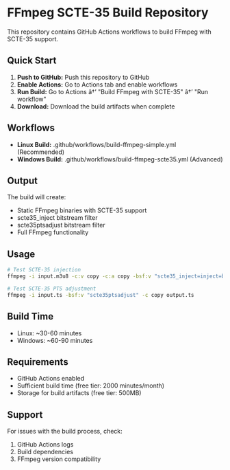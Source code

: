 ﻿# FFmpeg SCTE-35 Build Repository

This repository contains GitHub Actions workflows to build FFmpeg with SCTE-35 support.

## Quick Start

1. **Push to GitHub:** Push this repository to GitHub
2. **Enable Actions:** Go to Actions tab and enable workflows
3. **Run Build:** Go to Actions â†’ "Build FFmpeg with SCTE-35" â†’ "Run workflow"
4. **Download:** Download the build artifacts when complete

## Workflows

- **Linux Build:** .github/workflows/build-ffmpeg-simple.yml (Recommended)
- **Windows Build:** .github/workflows/build-ffmpeg-scte35.yml (Advanced)

## Output

The build will create:
- Static FFmpeg binaries with SCTE-35 support
- scte35_inject bitstream filter
- scte35ptsadjust bitstream filter
- Full FFmpeg functionality

## Usage

```bash
# Test SCTE-35 injection
ffmpeg -i input.m3u8 -c:v copy -c:a copy -bsf:v "scte35_inject=inject=base64:YOUR_SCTE35_DATA" -f srt output.srt

# Test SCTE-35 PTS adjustment
ffmpeg -i input.ts -bsf:v "scte35ptsadjust" -c copy output.ts
```

## Build Time

- Linux: ~30-60 minutes
- Windows: ~60-90 minutes

## Requirements

- GitHub Actions enabled
- Sufficient build time (free tier: 2000 minutes/month)
- Storage for build artifacts (free tier: 500MB)

## Support

For issues with the build process, check:
1. GitHub Actions logs
2. Build dependencies
3. FFmpeg version compatibility

